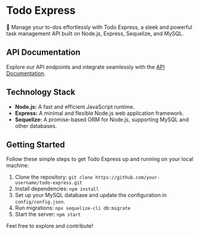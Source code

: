# Todo Express

📝 Manage your to-dos effortlessly with Todo Express, a sleek and powerful task management API built on Node.js, Express, Sequelize, and MySQL.

## API Documentation

Explore our API endpoints and integrate seamlessly with the [API Documentation](https://documenter.getpostman.com/view/30172724/2s9YsNeASn).

## Technology Stack

- **Node.js:** A fast and efficient JavaScript runtime.
- **Express:** A minimal and flexible Node.js web application framework.
- **Sequelize:** A promise-based ORM for Node.js, supporting MySQL and other databases.

## Getting Started

Follow these simple steps to get Todo Express up and running on your local machine:

1. Clone the repository: `git clone https://github.com/your-username/todo-express.git`
2. Install dependencies: `npm install`
3. Set up your MySQL database and update the configuration in `config/config.json`.
4. Run migrations: `npx sequelize-cli db:migrate`
5. Start the server: `npm start`

Feel free to explore and contribute!

